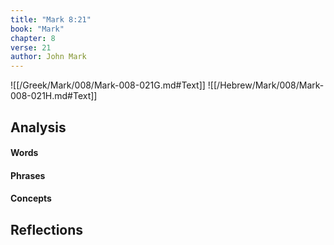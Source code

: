 ```yaml
---
title: "Mark 8:21"
book: "Mark"
chapter: 8
verse: 21
author: John Mark
---
```

![[/Greek/Mark/008/Mark-008-021G.md#Text]]
![[/Hebrew/Mark/008/Mark-008-021H.md#Text]]

## Analysis

#### Words

#### Phrases

#### Concepts

## Reflections
